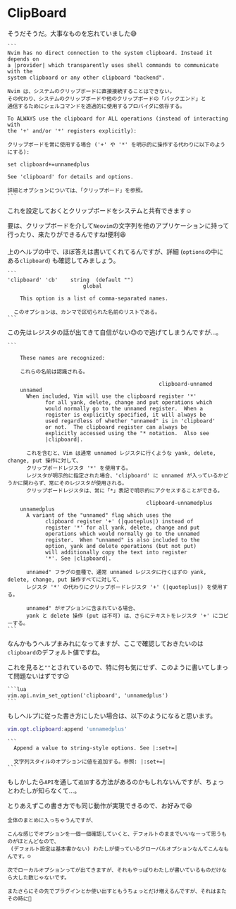 # ClipBoard

そうだそうだ。大事なものを忘れていました😅

~~~admonish info title=":h clipboard (:h provider)"
```
Nvim has no direct connection to the system clipboard. Instead it depends on
a |provider| which transparently uses shell commands to communicate with the
system clipboard or any other clipboard "backend".

Nvim は、システムのクリップボードに直接接続することはできない。
その代わり、システムのクリップボードや他のクリップボードの「バックエンド」と
通信するためにシェルコマンドを透過的に使用するプロバイダに依存する。

To ALWAYS use the clipboard for ALL operations (instead of interacting with
the '+' and/or '*' registers explicitly):  

クリップボードを常に使用する場合 ('+' や '*' を明示的に操作する代わりに以下のようにする):

set clipboard+=unnamedplus

See 'clipboard' for details and options.

詳細とオプションについては、「クリップボード」を参照。
```
~~~

これを設定しておくとクリップボードをシステムと共有できます☺️

要は、クリップボードを介して`Neovim`の文字列を他のアプリケーションに持って行ったり、来たりができるんですね❗便利😆

上のヘルプの中で、ほぼ答えは書いてくれてるんですが、詳細 (`options`の中にある`clipboard`) も確認してみましょう。

~~~admonish info title=":h clipboard (:h options)"
```
'clipboard' 'cb'	string	(default "")
			            global

	This option is a list of comma-separated names.

  このオプションは、カンマで区切られた名前のリストである。
```
~~~

この先はレジスタの話が出てきて自信がない😓ので逃げてしまうんですが...。

~~~admonish info title="unnamed / unnamedplus" collapsible=true
```

	These names are recognized:

	これらの名前は認識される。

						                        clipboard-unnamed
	unnamed
      When included, Vim will use the clipboard register '*'
			for all yank, delete, change and put operations which
			would normally go to the unnamed register.  When a
			register is explicitly specified, it will always be
			used regardless of whether "unnamed" is in 'clipboard'
			or not.  The clipboard register can always be
			explicitly accessed using the "* notation.  Also see
			|clipboard|.

      これを含むと、Vim は通常 unnamed レジスタに行くような yank, delete, change, put 操作に対して、
      クリップボードレジスタ '*' を使用する。
      レジスタが明示的に指定された場合、'clipboard' に unnamed が入っているかどうかに関わらず、常にそのレジスタが使用される。 
      クリップボードレジスタは、常に「*」表記で明示的にアクセスすることができる。

						                    clipboard-unnamedplus
	unnamedplus
      A variant of the "unnamed" flag which uses the
			clipboard register '+' (|quoteplus|) instead of
			register '*' for all yank, delete, change and put
			operations which would normally go to the unnamed
			register.  When "unnamed" is also included to the
			option, yank and delete operations (but not put)
			will additionally copy the text into register
			'*'. See |clipboard|.

      unnamed" フラグの亜種で、通常 unnamed レジスタに行くはずの yank, delete, change, put 操作すべてに対して、
      レジスタ '*' の代わりにクリップボードレジスタ '+' (|quoteplus|) を使用する。

      unnamed" がオプションに含まれている場合、
      yank と delete 操作 (put は不可) は、さらにテキストをレジスタ '+' にコピーする。
```
~~~

なんかもうヘルプまみれになってますが、ここで確認しておきたいのは`clipboard`のデフォルト値ですね。

これを見ると`""`とされているので、特に何も気にせず、このように書いてしまって問題ないはずです😉

~~~admonish example title="options.lua"
```lua
vim.api.nvim_set_option('clipboard', 'unnamedplus')
```
~~~

もしヘルプに従った書き方にしたい場合は、以下のようになると思います。

```lua
vim.opt.clipboard:append 'unnamedplus'
```

~~~admonish info title=":h vim.opt:append()"
```
  Append a value to string-style options. See |:set+=|

  文字列スタイルのオプションに値を追加する。参照: |:set+=|
```
~~~

もしかしたら`API`を通して`追加`する方法があるのかもしれないんですが、ちょっとわたしが知らなくて...。

とりあえずこの書き方でも同じ動作が実現できるので、お好みで😆

```admonish success
全体のまとめに入っちゃうんですが、

こんな感じでオプションを一個一個確認していくと、デフォルトのままでいいなーって思うものがほとんどなので、
 (デフォルト設定は基本書かない) わたしが使っているグローバルオプションなんてこんなもんです。☺️

次でローカルオプションってが出てきますが、それもやっぱりわたしが書いているものだけなら大した数じゃないです。

またさらにその先でプラグインとか使い出すともうちょっとだけ増えるんですが、それはまたその時に🤗
```
